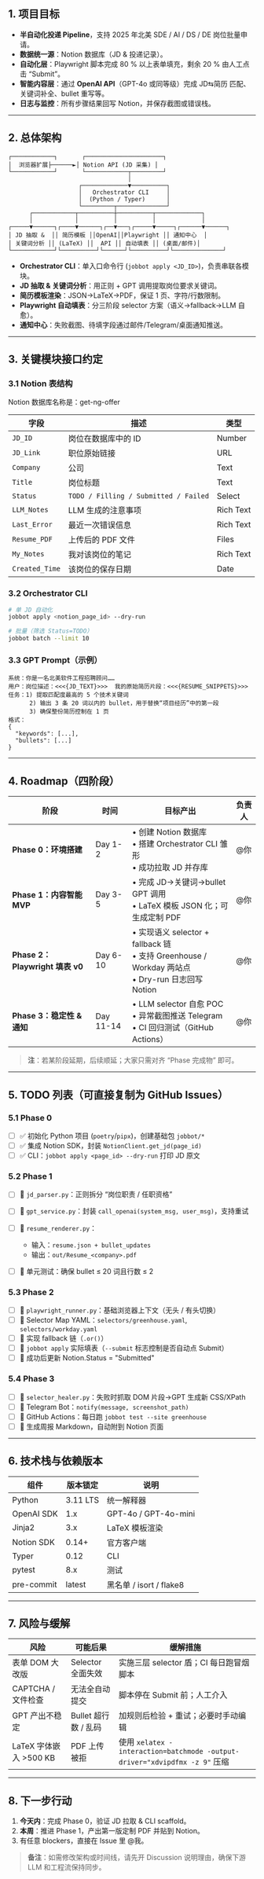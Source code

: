 ## 1. 项目目标

* **半自动化投递 Pipeline**，支持 2025 年北美 SDE / AI / DS / DE 岗位批量申请。
* **数据统一源**：Notion 数据库（JD & 投递记录）。
* **自动化层**：Playwright 脚本完成 80 % 以上表单填充，剩余 20 % 由人工点击 “Submit”。
* **智能内容层**：通过 **OpenAI API**（GPT-4o 或同等级）完成 JD⇆简历 匹配、关键词补全、bullet 重写等。
* **日志与监控**：所有步骤结果回写 Notion，并保存截图或错误栈。

---

## 2. 总体架构

```
┌────────────┐       ┌──────────────────────┐
│  浏览器扩展├──────►│ Notion API (JD 采集) │
└────────────┘       └────────────┬─────────┘
                                  │
                    ┌─────────────▼──────────┐
                    │   Orchestrator CLI     │
                    │  (Python / Typer)      │
                    └─────────┬──────────────┘
      ┌────────────┬──────────┼──────────┬─────────────┐
      │            │          │          │             │
┌─────▼──────┐┌────▼──────┐┌──▼───┐┌─────▼─────┐┌──────▼──────┐
│ JD 抽取 &  ││ 简历模板 ││OpenAI││Playwright ││ 通知中心  │
│ 关键词分析 ││ (LaTeX) ││  API ││ 自动填表 ││ (桌面/邮件)│
└────────────┘└──────────┘└──────┘└──────────┘└──────────────┘
```

* **Orchestrator CLI**：单入口命令行 (`jobbot apply <JD_ID>`)，负责串联各模块。
* **JD 抽取 & 关键词分析**：用正则 + GPT 调用提取岗位要求关键词。
* **简历模板渲染**：JSON→LaTeX→PDF，保证 1 页、字符/行数限制。
* **Playwright 自动填表**：分三阶段 selector 方案（语义→fallback→LLM 自愈）。
* **通知中心**：失败截图、待填字段通过邮件/Telegram/桌面通知推送。

---

## 3. 关键模块接口约定

### 3.1 Notion 表结构

Notion 数据库名称是：get-ng-offer


| 字段           | 描述                                    | 类型        |
| ------------ | ------------------------------------- | --------- |
| `JD_ID`     | 岗位在数据库中的 ID                                | Number       |
| `JD_Link`    | 职位原始链接                                | URL       |
| `Company`    | 公司                                    | Text      |
| `Title`      | 岗位标题                                  | Text      |
| `Status`     | `TODO / Filling / Submitted / Failed` | Select    |
| `LLM_Notes`  | LLM 生成的注意事项                           | Rich Text |
| `Last_Error` | 最近一次错误信息                              | Rich Text |
| `Resume_PDF` | 上传后的 PDF 文件                           | Files     |
| `My_Notes`   | 我对该岗位的笔记                           | Rich Text     |
| `Created_Time` | 该岗位的保存日期                           | Date     |

### 3.2 Orchestrator CLI

```bash
# 单 JD 自动化
jobbot apply <notion_page_id> --dry-run

# 批量（筛选 Status=TODO）
jobbot batch --limit 10
```

### 3.3 GPT Prompt（示例）

```text
系统：你是一名北美软件工程招聘顾问……
用户：岗位描述：<<<{JD_TEXT}>>>  我的原始简历片段：<<<{RESUME_SNIPPETS}>>>
任务：1) 提取匹配度最高的 5 个技术关键词  
      2) 输出 3 条 20 词以内的 bullet，用于替换“项目经历”中的第一段  
      3) 确保整份简历控制在 1 页
格式：
{
  "keywords": [...],
  "bullets": [...]
}
```

---

## 4. Roadmap（四阶段）

| 阶段                           | 时间        | 目标产出                                                                                   | 负责人 |
| ---------------------------- | --------- | -------------------------------------------------------------------------------------- | --- |
| **Phase 0：环境搭建**             | Day 1-2   | • 创建 Notion 数据库<br>• 搭建 Orchestrator CLI 雏形<br>• 成功拉取 JD 并存库                           | @你  |
| **Phase 1：内容智能 MVP**         | Day 3-5   | • 完成 JD→关键词→bullet GPT 调用<br>• LaTeX 模板 JSON 化；可生成定制 PDF                               | @你  |
| **Phase 2：Playwright 填表 v0** | Day 6-10  | • 实现语义 selector + fallback 链<br>• 支持 Greenhouse / Workday 两站点<br>• Dry-run 日志回写 Notion | @你  |
| **Phase 3：稳定性 & 通知**         | Day 11-14 | • LLM selector 自愈 POC<br>• 异常截图推送 Telegram<br>• CI 回归测试（GitHub Actions）                | @你  |

> **注**：若某阶段延期，后续顺延；大家只需对齐 “Phase 完成物” 即可。

---

## 5. TODO 列表（可直接复制为 GitHub Issues）

### 5.1 Phase 0

* [ ] ✅ 初始化 Python 项目 (`poetry`/`pipx`)，创建基础包 `jobbot/*`
* [ ] ✅ 集成 Notion SDK，封装 `NotionClient.get_jd(page_id)`
* [ ] ✅ CLI：`jobbot apply <page_id> --dry-run` 打印 JD 原文

### 5.2 Phase 1

* [ ] 🔲 `jd_parser.py`：正则拆分 “岗位职责 / 任职资格”
* [ ] 🔲 `gpt_service.py`：封装 `call_openai(system_msg, user_msg)`，支持重试
* [ ] 🔲 `resume_renderer.py`：

  * 输入：`resume.json + bullet_updates`
  * 输出：`out/Resume_<company>.pdf`
* [ ] 🔲 单元测试：确保 bullet ≤ 20 词且行数 ≤ 2

### 5.3 Phase 2

* [ ] 🔲 `playwright_runner.py`：基础浏览器上下文（无头 / 有头切换）
* [ ] 🔲 Selector Map YAML：`selectors/greenhouse.yaml`, `selectors/workday.yaml`
* [ ] 🔲 实现 fallback 链（`.or()`）
* [ ] 🔲 `jobbot apply` 实际填表（`--submit` 标志控制是否自动点 Submit）
* [ ] 🔲 成功后更新 Notion.Status = "Submitted"

### 5.4 Phase 3

* [ ] 🔲 `selector_healer.py`：失败时抓取 DOM 片段→GPT 生成新 CSS/XPath
* [ ] 🔲 Telegram Bot：`notify(message, screenshot_path)`
* [ ] 🔲 GitHub Actions：每日跑 `jobbot test --site greenhouse`
* [ ] 🔲 生成周报 Markdown，自动附到 Notion 页面

---

## 6. 技术栈与依赖版本

| 组件         | 版本锁定     | 说明                               |
| ---------- | -------- | -------------------------------- |
| Python     | 3.11 LTS | 统一解释器                            |
| OpenAI SDK | 1.x      | GPT-4o / GPT-4o-mini             |
| Jinja2     | 3.x      | LaTeX 模板渲染                       |
| Notion SDK | 0.14+    | 官方客户端                            |
| Typer      | 0.12     | CLI                              |
| pytest     | 8.x      | 测试                               |
| pre-commit | latest   | 黑名单 / isort / flake8             |

---

## 7. 风险与缓解

| 风险                 | 可能后果            | 缓解措施                                                                   |
| ------------------ | --------------- | ---------------------------------------------------------------------- |
| 表单 DOM 大改版         | Selector 全面失效   | 实施三层 selector 盾；CI 每日跑冒烟脚本                                             |
| CAPTCHA / 文件检查     | 无法全自动提交         | 脚本停在 Submit 前；人工介入                                                     |
| GPT 产出不稳定          | Bullet 超行数 / 乱码 | 加规则后检验 + 重试；必要时手动编辑                                                    |
| LaTeX 字体嵌入 >500 KB | PDF 上传被拒        | 使用 `xelatex -interaction=batchmode -output-driver="xdvipdfmx -z 9"` 压缩 |

---

## 8. 下一步行动

1. **今天内**：完成 Phase 0，验证 JD 拉取 & CLI scaffold。
2. **本周**：推进 Phase 1，产出第一版定制 PDF 并贴到 Notion。
3. 有任意 blockers，直接在 Issue 里 @我。

> **备注**：如需修改架构或时间线，请先开 Discussion 说明理由，确保下游 LLM 和工程流保持同步。
